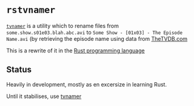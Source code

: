 # `rstvnamer`

[`tvnamer`][tvn] is a utility which to rename files from `some.show.s01e03.blah.abc.avi` to `Some Show - [01x03] - The Episode Name.avi` (by retrieving the episode name using data from [TheTVDB.com](http://thetvdb.com/)

This is a rewrite of it in the [Rust programming language](https://www.rust-lang.org/)

## Status

Heavily in development, mostly as en excersize in learning Rust.

Until it stabilises, use [tvnamer][tvn]


[tvn]: http://github.com/dbr/tvnamer
